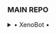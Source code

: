 ### MAIN REPO


<details>

  <summary> • XenoBot • </summary>
<h2 align="center"> <a href="https://github.com/Xeno-B0T/Xeno">☢️XenoBot☢️</a></h2>

</details>
